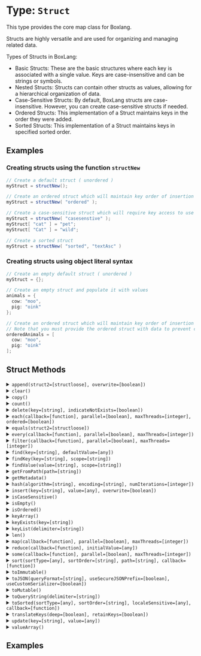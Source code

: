 [comment]: # (Note: This documentation is generated dynamically in the build process.  To modify the contents, change the javadoc on the type class, itself)

# Type: `Struct`

This type provides the core map class for Boxlang.

Structs are highly versatile and are used for organizing and managing related data.

 Types of Structs in BoxLang:

 * Basic Structs: These are the basic structures where each key is associated with a single value. Keys are case-insensitive and can be strings or symbols.
 * Nested Structs: Structs can contain other structs as values, allowing for a hierarchical organization of data.
 * Case-Sensitive Structs: By default, BoxLang structs are case-insensitive. However, you can create case-sensitive structs if needed.
 * Ordered Structs: This implementation of a Struct maintains keys in the order they were added.
 * Sorted Structs: This implementation of a Struct maintains keys in specified sorted order.

## Examples

### Creating structs using the function `structNew`

```java
// Create a default struct ( unordered )
myStruct = structNew();

// Create an ordered struct which will maintain key order of insertion
myStruct = structNew( "ordered" );

// Create a case-sensitive struct which will require key access to use the exact casing
myStruct = structNew( "casesenstive" );
myStruct[ "cat" ] = "pet";
myStruct[ "Cat" ] = "wild";

// Create a sorted struct 
myStruct = structNew( "sorted", "textAsc" )
```


### Creating structs using object literal syntax

```java
// Create an empty default struct ( unordered )
myStruct = {};

// Create an empty struct and populate it with values
animals = {
  cow: "moo",
  pig: "oink"
};

// Create an ordered struct which will maintain key order of insertion
// Note that you must provide the ordered struct with data to prevent confusion as to whether it is an array or struct
orderedAnimals = [
  cow: "moo",
  pig: "oink"
];
```


## Struct Methods

<details>
<summary><code>append(struct2=[structloose], overwrite=[boolean])</code></summary>
Appends the contents of a second struct to the first struct either with or without overwrite

 Examples:
*Append One Struct to Another:*

```java
animals = {
  cow: "moo",
  pig: "oink"
};

// Show current animals
animals.dump( label ="Current animals" );

// Create a new animal
newAnimal = {
  cat: "meow"
};

// Append the newAnimal to animals
animals.append( newAnimal );

animals.dump( label="Updated animals" );
```


 Arguments:

| Argument | Type | Required | Default |
|----------|------|----------|---------|
| `struct2` | `structloose` | `true` | `` |
| `overwrite` | `boolean` | `false` | `true` |


</details>
<details>
<summary><code>clear()</code></summary>
Clear all items from struct
</details>
<details>
<summary><code>copy()</code></summary>
Creates a shallow copy of a struct.

Copies top-level keys, values, and arrays in the structure by value; copies nested structures by reference.
</details>
<details>
<summary><code>count()</code></summary>
Returns the absolute value of a number
</details>
<details>
<summary><code>delete(key=[string], indicateNotExists=[boolean])</code></summary>
Deletes a key from a struct

 Arguments:

| Argument | Type | Required | Default |
|----------|------|----------|---------|
| `key` | `string` | `true` | `` |
| `indicateNotExists` | `boolean` | `false` | `false` |


</details>
<details>
<summary><code>each(callback=[function], parallel=[boolean], maxThreads=[integer], ordered=[boolean])</code></summary>
Used to iterate over a struct and run the function closure for each key/value pair.

 Arguments:

| Argument | Type | Required | Default |
|----------|------|----------|---------|
| `callback` | `function` | `true` | `` |
| `parallel` | `boolean` | `false` | `false` |
| `maxThreads` | `integer` | `false` | `` |
| `ordered` | `boolean` | `false` | `false` |


</details>
<details>
<summary><code>equals(struct2=[structloose])</code></summary>
Tests equality between two structs

 Arguments:

| Argument | Type | Required | Default |
|----------|------|----------|---------|
| `struct2` | `structloose` | `true` | `` |


</details>
<details>
<summary><code>every(callback=[function], parallel=[boolean], maxThreads=[integer])</code></summary>
Used to iterate over a struct and test whether every item in the struct meets the test.

 Arguments:

| Argument | Type | Required | Default |
|----------|------|----------|---------|
| `callback` | `function` | `true` | `` |
| `parallel` | `boolean` | `false` | `false` |
| `maxThreads` | `integer` | `false` | `` |


</details>
<details>
<summary><code>filter(callback=[function], parallel=[boolean], maxThreads=[integer])</code></summary>
Used to filter a struct and return a new struct containing the result

 Arguments:

| Argument | Type | Required | Default |
|----------|------|----------|---------|
| `callback` | `function` | `true` | `` |
| `parallel` | `boolean` | `false` | `false` |
| `maxThreads` | `integer` | `false` | `` |


</details>
<details>
<summary><code>find(key=[string], defaultValue=[any])</code></summary>
Finds and retrieves a top-level key from a string in a struct

 Arguments:

| Argument | Type | Required | Default |
|----------|------|----------|---------|
| `key` | `string` | `true` | `` |
| `defaultValue` | `any` | `false` | `` |


</details>
<details>
<summary><code>findKey(key=[string], scope=[string])</code></summary>
Searches a struct for a given key and returns an array of values

 Arguments:

| Argument | Type | Required | Default |
|----------|------|----------|---------|
| `key` | `string` | `true` | `` |
| `scope` | `string` | `false` | `one` |


</details>
<details>
<summary><code>findValue(value=[string], scope=[string])</code></summary>
Searches a struct for a given value and returns an array of results

 Arguments:

| Argument | Type | Required | Default |
|----------|------|----------|---------|
| `value` | `string` | `true` | `` |
| `scope` | `string` | `false` | `one` |


</details>
<details>
<summary><code>getFromPath(path=[string])</code></summary>
Retrieves the value from a struct using a path based expression

 Arguments:

| Argument | Type | Required | Default |
|----------|------|----------|---------|
| `path` | `string` | `true` | `` |


</details>
<details>
<summary><code>getMetadata()</code></summary>
Gets Struct-specific metadata of the requested struct.
</details>
<details>
<summary><code>hash(algorithm=[string], encoding=[string], numIterations=[integer])</code></summary>
Creates an algorithmic hash of an object

 Arguments:

| Argument | Type | Required | Default |
|----------|------|----------|---------|
| `algorithm` | `string` | `false` | `MD5` |
| `encoding` | `string` | `false` | `utf-8` |
| `numIterations` | `integer` | `false` | `1` |


</details>
<details>
<summary><code>insert(key=[string], value=[any], overwrite=[boolean])</code></summary>
Inserts a key/value pair in to a struct - with an optional overwrite argument

 Arguments:

| Argument | Type | Required | Default |
|----------|------|----------|---------|
| `key` | `string` | `true` | `` |
| `value` | `any` | `true` | `` |
| `overwrite` | `boolean` | `false` | `false` |


</details>
<details>
<summary><code>isCaseSensitive()</code></summary>
Returns whether the give struct is case sensitive
</details>
<details>
<summary><code>isEmpty()</code></summary>
Determine whether a given value is empty
</details>
<details>
<summary><code>isOrdered()</code></summary>
Tests whether a struct is ordered ( e.g.

linked )
</details>
<details>
<summary><code>keyArray()</code></summary>
Get keys of a struct as an array
</details>
<details>
<summary><code>keyExists(key=[string])</code></summary>
Tests whether a key exists in a struct and returns a boolean value

 Arguments:

| Argument | Type | Required | Default |
|----------|------|----------|---------|
| `key` | `string` | `true` | `` |


</details>
<details>
<summary><code>keyList(delimiter=[string])</code></summary>
Get keys of a struct as a string list

 Arguments:

| Argument | Type | Required | Default |
|----------|------|----------|---------|
| `delimiter` | `string` | `false` | `,` |


</details>
<details>
<summary><code>len()</code></summary>
Returns the absolute value of a number
</details>
<details>
<summary><code>map(callback=[function], parallel=[boolean], maxThreads=[integer])</code></summary>
Used to map a struct to a new struct of the same type containing the result

 Arguments:

| Argument | Type | Required | Default |
|----------|------|----------|---------|
| `callback` | `function` | `true` | `` |
| `parallel` | `boolean` | `false` | `false` |
| `maxThreads` | `integer` | `false` | `` |


</details>
<details>
<summary><code>reduce(callback=[function], initialValue=[any])</code></summary>
Run the provided udf against struct to reduce the values to a single output

 Arguments:

| Argument | Type | Required | Default |
|----------|------|----------|---------|
| `callback` | `function` | `true` | `` |
| `initialValue` | `any` | `false` | `` |


</details>
<details>
<summary><code>some(callback=[function], parallel=[boolean], maxThreads=[integer])</code></summary>
Used to iterate over a struct and test whether any items meet the test callback.

 Arguments:

| Argument | Type | Required | Default |
|----------|------|----------|---------|
| `callback` | `function` | `true` | `` |
| `parallel` | `boolean` | `false` | `false` |
| `maxThreads` | `integer` | `false` | `` |


</details>
<details>
<summary><code>sort(sortType=[any], sortOrder=[string], path=[string], callback=[function])</code></summary>
Sorts a struct according to the specified arguments and returns an array of struct keys

 Arguments:

| Argument | Type | Required | Default |
|----------|------|----------|---------|
| `sortType` | `any` | `false` | `text` |
| `sortOrder` | `string` | `false` | `asc` |
| `path` | `string` | `false` | `` |
| `callback` | `function` | `false` | `` |


</details>
<details>
<summary><code>toImmutable()</code></summary>
Convert an array, struct or query to its immutable counterpart.
</details>
<details>
<summary><code>toJSON(queryFormat=[string], useSecureJSONPrefix=[boolean], useCustomSerializer=[boolean])</code></summary>
Converts a ColdFusion variable into a JSON (JavaScript Object Notation) string.

 Arguments:

| Argument | Type | Required | Default |
|----------|------|----------|---------|
| `queryFormat` | `string` | `false` | `row` |
| `useSecureJSONPrefix` | `boolean` | `false` | `false` |
| `useCustomSerializer` | `boolean` | `false` | `` |


</details>
<details>
<summary><code>toMutable()</code></summary>
Convert an array, struct or query to its mutable counterpart.
</details>
<details>
<summary><code>toQueryString(delimiter=[string])</code></summary>
Converts a struct to a query string using the specified delimiter.

<p>,
 The default delimiter is ,{@code "&"}

 Arguments:

| Argument | Type | Required | Default |
|----------|------|----------|---------|
| `delimiter` | `string` | `false` | `&` |


</details>
<details>
<summary><code>toSorted(sortType=[any], sortOrder=[string], localeSensitive=[any], callback=[function])</code></summary>
Converts a struct to a sorted struct - using either a callback comparator or textual directives as the sort option

 Arguments:

| Argument | Type | Required | Default |
|----------|------|----------|---------|
| `sortType` | `any` | `false` | `text` |
| `sortOrder` | `string` | `false` | `asc` |
| `localeSensitive` | `any` | `false` | `false` |
| `callback` | `function` | `false` | `` |


</details>
<details>
<summary><code>translateKeys(deep=[boolean], retainKeys=[boolean])</code></summary>
Converts a struct with dot-notated keys in to an unflattened version

 Arguments:

| Argument | Type | Required | Default |
|----------|------|----------|---------|
| `deep` | `boolean` | `false` | `false` |
| `retainKeys` | `boolean` | `false` | `false` |


</details>
<details>
<summary><code>update(key=[string], value=[any])</code></summary>
Updates or sets a key/value pair in to a struct

 Arguments:

| Argument | Type | Required | Default |
|----------|------|----------|---------|
| `key` | `string` | `true` | `` |
| `value` | `any` | `true` | `` |


</details>
<details>
<summary><code>valueArray()</code></summary>
Returns an array of all values of top level keys in a struct
</details>


## Examples

